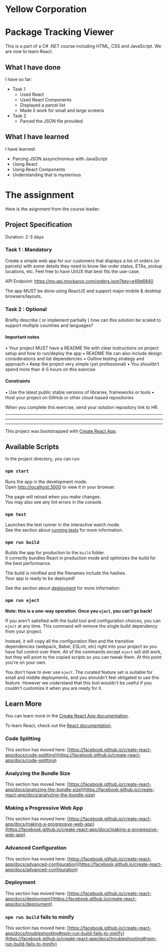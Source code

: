 # Yellow Corporation

<h1>Package Tracking Viewer</h1>

This is a part of a C# .NET course including HTML, CSS and JavaScript.
We are now to learn React.

<h2>What I have done</h2>

I have so far:
<ul>
<li>Task 1
<ul>
<li>Used React
<li>Used React Components
<li>Displayed a parcel list
<li>Made it work for small and large screens
</ul>
<li>Task 2
<ul>
<li>Parced the JSON file provided
</ul>
</ul>

<h2>What I have learned</h2>

<p>I have learned:</p>

<ul>
<li>Parcing JSON assynchroneus with JavaScript
<li>Using React
<li>Using React Components
<li>Understanding that <tbody> is mysterious
</ul>


<h1>The assignment</h1>

Here is the asignment from the course leader:

<h2>Project Specification</h2>

Duration: 2-3 days

<h3>Task 1 : Mandatory</h3>

Create a simple web app for our customers that displays a list of orders (or parcels) with some details they need to know like order status, ETAs, pickup locations, etc. Feel free to have UI/UX that best fits the use-case.

API Endpoint: https://my.api.mockaroo.com/orders.json?key=e49e6840

The app MUST be done using ReactJS and support major mobile & desktop browsers/layouts.

<h3>Task 2 : Optional</h3>

Briefly describe ( or implement partially ) how can this solution be scaled to support multiple countries and languages?

<h4>Important notes</h4>

• Your project MUST have a README file with clear instructions on project setup and how to run/deploy the app
• README file can also include design considerations and list dependencies
• Outline testing strategy and approach
• Keep the project very simple (yet professional)
• You shouldn’t spend more than 4-5 hours on this exercise

<h4>Constraints</h4>
• Use the latest public stable versions of libraries, frameworks or tools
• Host your project on GitHub or other cloud-based repositories

When you complete this exercise, send your solution repository link to HR.

<hr><hr><hr>

This project was bootstrapped with [Create React App](https://github.com/facebook/create-react-app).

## Available Scripts

In the project directory, you can run:

### `npm start`

Runs the app in the development mode.\
Open [http://localhost:3000](http://localhost:3000) to view it in your browser.

The page will reload when you make changes.\
You may also see any lint errors in the console.

### `npm test`

Launches the test runner in the interactive watch mode.\
See the section about [running tests](https://facebook.github.io/create-react-app/docs/running-tests) for more information.

### `npm run build`

Builds the app for production to the `build` folder.\
It correctly bundles React in production mode and optimizes the build for the best performance.

The build is minified and the filenames include the hashes.\
Your app is ready to be deployed!

See the section about [deployment](https://facebook.github.io/create-react-app/docs/deployment) for more information.

### `npm run eject`

**Note: this is a one-way operation. Once you `eject`, you can't go back!**

If you aren't satisfied with the build tool and configuration choices, you can `eject` at any time. This command will remove the single build dependency from your project.

Instead, it will copy all the configuration files and the transitive dependencies (webpack, Babel, ESLint, etc) right into your project so you have full control over them. All of the commands except `eject` will still work, but they will point to the copied scripts so you can tweak them. At this point you're on your own.

You don't have to ever use `eject`. The curated feature set is suitable for small and middle deployments, and you shouldn't feel obligated to use this feature. However we understand that this tool wouldn't be useful if you couldn't customize it when you are ready for it.

## Learn More

You can learn more in the [Create React App documentation](https://facebook.github.io/create-react-app/docs/getting-started).

To learn React, check out the [React documentation](https://reactjs.org/).

### Code Splitting

This section has moved here: [https://facebook.github.io/create-react-app/docs/code-splitting](https://facebook.github.io/create-react-app/docs/code-splitting)

### Analyzing the Bundle Size

This section has moved here: [https://facebook.github.io/create-react-app/docs/analyzing-the-bundle-size](https://facebook.github.io/create-react-app/docs/analyzing-the-bundle-size)

### Making a Progressive Web App

This section has moved here: [https://facebook.github.io/create-react-app/docs/making-a-progressive-web-app](https://facebook.github.io/create-react-app/docs/making-a-progressive-web-app)

### Advanced Configuration

This section has moved here: [https://facebook.github.io/create-react-app/docs/advanced-configuration](https://facebook.github.io/create-react-app/docs/advanced-configuration)

### Deployment

This section has moved here: [https://facebook.github.io/create-react-app/docs/deployment](https://facebook.github.io/create-react-app/docs/deployment)

### `npm run build` fails to minify

This section has moved here: [https://facebook.github.io/create-react-app/docs/troubleshooting#npm-run-build-fails-to-minify](https://facebook.github.io/create-react-app/docs/troubleshooting#npm-run-build-fails-to-minify)
